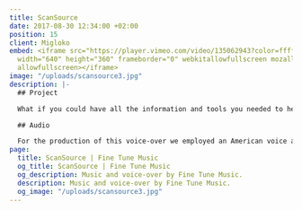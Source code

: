 ```yaml
---
title: ScanSource
date: 2017-08-30 12:34:00 +02:00
position: 15
client: Migloko
embed: <iframe src="https://player.vimeo.com/video/135062943?color=ffffff&title=0&byline=0&portrait=0"
  width="640" height="360" frameborder="0" webkitallowfullscreen mozallowfullscreen
  allowfullscreen></iframe>
image: "/uploads/scansource3.jpg"
description: |-
  ## Project

  What if you could have all the information and tools you needed to help you stand out in your job? In this video, Scansource introduces its new technology ParterPAD.

  ## Audio

  For the production of this voice-over we employed an American voice actor in order to appeal to the international target audience of the company. For the music we aimed for a corporate, modern sound, that feels warm and human at the same time.
page:
  title: ScanSource | Fine Tune Music
  og_title: ScanSource | Fine Tune Music
  og_description: Music and voice-over by Fine Tune Music.
  description: Music and voice-over by Fine Tune Music.
  og_image: "/uploads/scansource3.jpg"
---
```


